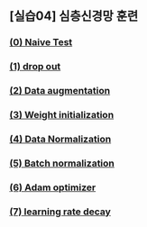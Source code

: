 ## [실습04] 심층신경망 훈련

### [(0) Naive Test](https://github.com/hyunmin0317/DeepLearning/blob/master/%5B%EC%8B%A4%EC%8A%B5%5D/%5B%EC%8B%A4%EC%8A%B504%5D%EC%8B%AC%EC%B8%B5%EC%8B%A0%EA%B2%BD%EB%A7%9D_%ED%9B%88%EB%A0%A8/(0)Naive_Test.ipynb)

### [(1) drop out](https://github.com/hyunmin0317/DeepLearning/blob/master/%5B%EC%8B%A4%EC%8A%B5%5D/%5B%EC%8B%A4%EC%8A%B504%5D%EC%8B%AC%EC%B8%B5%EC%8B%A0%EA%B2%BD%EB%A7%9D_%ED%9B%88%EB%A0%A8/(1)drop_out.ipynb)

### [(2) Data augmentation](https://github.com/hyunmin0317/DeepLearning/blob/master/%5B%EC%8B%A4%EC%8A%B5%5D/%5B%EC%8B%A4%EC%8A%B504%5D%EC%8B%AC%EC%B8%B5%EC%8B%A0%EA%B2%BD%EB%A7%9D_%ED%9B%88%EB%A0%A8/(2)Data_augmentation.ipynb)

### [(3) Weight initialization](https://github.com/hyunmin0317/DeepLearning/blob/master/%5B%EC%8B%A4%EC%8A%B5%5D/%5B%EC%8B%A4%EC%8A%B504%5D%EC%8B%AC%EC%B8%B5%EC%8B%A0%EA%B2%BD%EB%A7%9D_%ED%9B%88%EB%A0%A8/(3)Weight_initialization.ipynb)

### [(4) Data Normalization](https://github.com/hyunmin0317/DeepLearning/blob/master/%5B%EC%8B%A4%EC%8A%B5%5D/%5B%EC%8B%A4%EC%8A%B504%5D%EC%8B%AC%EC%B8%B5%EC%8B%A0%EA%B2%BD%EB%A7%9D_%ED%9B%88%EB%A0%A8/(4)Data_Normalization.ipynb)

### [(5) Batch normalization](https://github.com/hyunmin0317/DeepLearning/blob/master/%5B%EC%8B%A4%EC%8A%B5%5D/%5B%EC%8B%A4%EC%8A%B504%5D%EC%8B%AC%EC%B8%B5%EC%8B%A0%EA%B2%BD%EB%A7%9D_%ED%9B%88%EB%A0%A8/(5)Batch_normalization.ipynb)

### [(6) Adam optimizer](https://github.com/hyunmin0317/DeepLearning/blob/master/%5B%EC%8B%A4%EC%8A%B5%5D/%5B%EC%8B%A4%EC%8A%B504%5D%EC%8B%AC%EC%B8%B5%EC%8B%A0%EA%B2%BD%EB%A7%9D_%ED%9B%88%EB%A0%A8/(6)Adam_optimizer.ipynb)

### [(7) learning rate decay](https://github.com/hyunmin0317/DeepLearning/blob/master/%5B%EC%8B%A4%EC%8A%B5%5D/%5B%EC%8B%A4%EC%8A%B504%5D%EC%8B%AC%EC%B8%B5%EC%8B%A0%EA%B2%BD%EB%A7%9D_%ED%9B%88%EB%A0%A8/(7)learning_rate_decay.ipynb)

